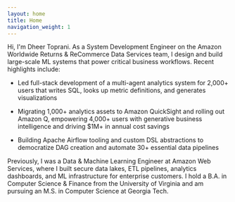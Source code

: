 ```yaml
---
layout: home
title: Home
navigation_weight: 1
---
```


Hi, I'm Dheer Toprani. As a System Development Engineer on the Amazon Worldwide Returns & ReCommerce Data Services team, I design and build large-scale ML systems that power critical business workflows. Recent highlights include:

- Led full-stack development of a multi-agent analytics system for 2,000+ users that writes SQL, looks up metric definitions, and generates visualizations

- Migrating 1,000+ analytics assets to Amazon QuickSight and rolling out Amazon Q, empowering 4,000+ users with generative business intelligence and driving $1M+ in annual cost savings

- Building Apache Airflow tooling and custom DSL abstractions to democratize DAG creation and automate 30+ essential data pipelines

Previously, I was a Data & Machine Learning Engineer at Amazon Web Services, where I built secure data lakes, ETL pipelines, analytics dashboards, and ML infrastructure for enterprise customers. I hold a B.A. in Computer Science & Finance from the University of Virginia and am pursuing an M.S. in Computer Science at Georgia Tech.